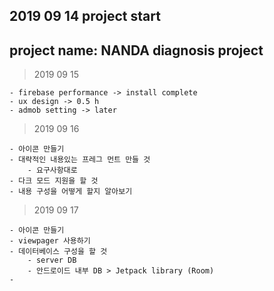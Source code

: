 ## 2019  09 14 project start

## project name: NANDA diagnosis project

> 2019 09 15

    - firebase performance -> install complete
    - ux design -> 0.5 h
    - admob setting -> later

> 2019 09 16

    - 아이콘 만들기
    - 대략적인 내용있는 프레그 먼트 만들 것
        - 요구사항대로 
    - 다크 모드 지원을 할 것
    - 내용 구성을 어떻게 할지 알아보기
    
> 2019 09 17     
    
    - 아이콘 만들기 
    - viewpager 사용하기
    - 데이터베이스 구성을 할 것
        - server DB
        - 안드로이드 내부 DB > Jetpack library (Room)
    - 